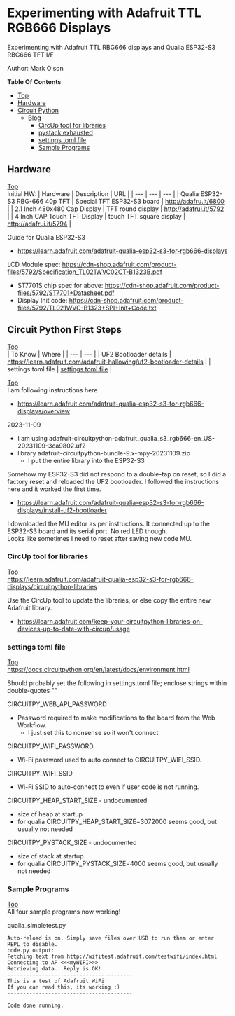 # Experimenting with Adafruit TTL RGB666 Displays
Experimenting with Adafruit TTL RBG666 displays and Qualia ESP32-S3 RBG666 TFT I/F

Author: Mark Olson

**Table Of Contents**
* [Top](#experimenting-with-adafruit-ttl-rgb666-displays "Top")
* [Hardware](#hardware "Hardware")
* [Circuit Python](#circuit-python "Circuit Python")
  * [Blog](#blog "Blog")
    * [CircUp tool for libraries](#circup-tool-for-libraries "CircUp tool for libraries")
    * [pystack exhausted](#pystack-exhausted "pystack exhausted")
    * [settings toml file](#settings-toml-file "settings toml file")
    * [Sample Programs](#sample-programs "Sample Programs")

## Hardware
[Top](#experimenting-with-adafruit-ttl-rgb666-displays "Top")<br>
Initial HW:
| Hardware | Description | URL |
| --- | --- | --- |
| Qualia ESP32-S3 RBG-666 40p TFT | Special TFT ESP32-S3 board | http://adafru.it/6800 |
| 2.1 Inch 480x480 Cap Display | TFT round display | http://adafrui.it/5792 |
| 4 Inch CAP Touch TFT Display | touch TFT square display | http://adafrui.it/5794 |

Guide for Qualia ESP32-S3
- https://learn.adafruit.com/adafruit-qualia-esp32-s3-for-rgb666-displays

LCD Module spec: https://cdn-shop.adafruit.com/product-files/5792/Specification_TL021WVC02CT-B1323B.pdf
- ST7701S chip spec for above: https://cdn-shop.adafruit.com/product-files/5792/ST7701+Datasheet.pdf
- Display Init code: https://cdn-shop.adafruit.com/product-files/5792/TL021WVC-B1323+SPI+Init+Code.txt

## Circuit Python First Steps
[Top](#experimenting-with-adafruit-ttl-rgb666-displays "Top")<br>
| To Know | Where |
| --- | --- |
| UF2 Bootloader details | https://learn.adafruit.com/adafruit-hallowing/uf2-bootloader-details |
| settings.toml file | [settings toml file](#settings-toml-file "settings toml file") |

[Top](#experimenting-with-adafruit-ttl-rgb666-displays "Top")<br>
I am following instructions here
- https://learn.adafruit.com/adafruit-qualia-esp32-s3-for-rgb666-displays/overview

2023-11-09
- I am using adafruit-circuitpython-adafruit_qualia_s3_rgb666-en_US-20231109-3ca9802.uf2<br>
- library adafruit-circuitpython-bundle-9.x-mpy-20231109.zip
  - I put the entire library into the ESP32-S3

Somehow my ESP32-S3 did not respond to a double-tap on reset, so I did a factory reset and reloaded the UF2 bootloader. I followed the instructions here and it worked the first time.
- https://learn.adafruit.com/adafruit-qualia-esp32-s3-for-rgb666-displays/install-uf2-bootloader

I downloaded the MU editor as per instructions. It connected up to the ESP32-S3 board and its serial port. No red LED though.<BR>
Looks like sometimes I need to reset after saving new code MU.

### CircUp tool for libraries
[Top](#experimenting-with-adafruit-ttl-rgb666-displays "Top")<br>
https://learn.adafruit.com/adafruit-qualia-esp32-s3-for-rgb666-displays/circuitpython-libraries

Use the CircUp tool to update the libraries, or else copy the entire new Adafruit library.
- https://learn.adafruit.com/keep-your-circuitpython-libraries-on-devices-up-to-date-with-circup/usage

### settings toml file
[Top](#experimenting-with-adafruit-ttl-rgb666-displays "Top")<br>
https://docs.circuitpython.org/en/latest/docs/environment.html

Should probably set the following in settings.toml file; enclose strings within double-quotes ""

CIRCUITPY_WEB_API_PASSWORD
- Password required to make modifications to the board from the Web Workflow.
  - I just set this to nonsense so it won't connect

CIRCUITPY_WIFI_PASSWORD
- Wi-Fi password used to auto connect to CIRCUITPY_WIFI_SSID.

CIRCUITPY_WIFI_SSID
- Wi-Fi SSID to auto-connect to even if user code is not running.

CIRCUITPY_HEAP_START_SIZE - undocumented
- size of heap at startup
- for qualia CIRCUITPY_HEAP_START_SIZE=3072000 seems good, but usually not needed

CIRCUITPY_PYSTACK_SIZE - undocumented
- size of stack at startup
- for qualia CIRCUITPY_PYSTACK_SIZE=4000 seems good, but usually not needed


### Sample Programs
[Top](#experimenting-with-adafruit-ttl-rgb666-displays "Top")<br>
All four sample programs now working!

qualia_simpletest.py<br>
```
Auto-reload is on. Simply save files over USB to run them or enter REPL to disable.
code.py output:
Fetching text from http://wifitest.adafruit.com/testwifi/index.html
Connecting to AP <<<myWIFI>>>
Retrieving data...Reply is OK!
----------------------------------------
This is a test of Adafruit WiFi!
If you can read this, its working :)
----------------------------------------

Code done running.
```
